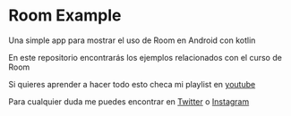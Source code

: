 # Room Example
Una simple app para mostrar el uso de Room en Android con kotlin

En este repositorio encontrarás los ejemplos relacionados con el curso de Room

Si quieres aprender a hacer todo esto checa mi playlist en [youtube](https://www.youtube.com/playlist?list=PLOAg1O9FnNv4cztBfUbO66pJeFYJVQT3F)

Para cualquier duda me puedes encontrar en [Twitter](https://twitter.com/saulmaos) o [Instagram](https://www.instagram.com/saulmaos/)